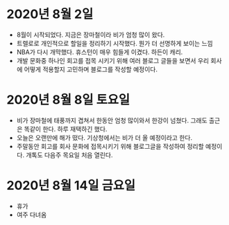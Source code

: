 
# 2020년 8월 2일

- 8월이 시작되었다. 지금은 장마철이라 비가 엄청 많이 왔다.
- 트렐로로 개인적으로 할일을 정리하기 시작했다. 뭔가 더 선명하게 보이는 느낌
- NBA가 다시 개막했다. 휴스턴이 매우 힘들게 이겼다. 하든이 캐리.
- 개발 문화중 하나인 회고를 접목 시키기 위해 여러 블로그 글들을 보면서 우리 회사에 어떻게 적용할지 고민하며 블로그를 작성할 예정이다.

# 2020년 8월 8일 토요일

- 비가 장마철에 태풍까지 겹쳐서 한동안 엄청 많이와서 한강이 넘쳤다. 그래도 출근은 똑같이 한다. 하루 재택하긴 했다.
- 오늘은 오랜만에 해가 떴다. 기상청에서는 비가 더 올 예정이라고 한다.
- 주말동안 회고를 회사 문화에 접목시키기 위해 블로그글을 작성하여 정리할 예정이다. 개톡도 다음주 목요일 처음 열린다.

# 2020년 8월 14일 금요일

- 휴가
- 여주 다녀옴